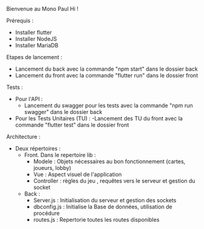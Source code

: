 Bienvenue au Mono Paul Hi ! 

Prérequis : 
  - Installer flutter
  - Installer NodeJS
  - Installer MariaDB

Etapes de lancement :
  - Lancement du back avec la commande "npm start" dans le dossier back
  - Lancement du front avec la commande "flutter run" dans le dossier front
    
Tests : 
  - Pour l'API :
    - Lancement du swagger pour les tests avec la commande "npm run swagger" dans le dossier back
  - Pour les Tests Unitaires (TU) :
    -Lancement des TU du front avec la commande "flutter test" dans le dossier front
    
Architecture :
  - Deux répertoires : 
    - Front. Dans le repertoire lib :
      - Modele : Objets nécessaires au bon fonctionnement (cartes, joueurs, lobby)
      - Vue : Aspect visuel de l'application
      - Controller : règles du jeu , requêtes vers le serveur et gestion du socket
    - Back :
      - Server.js : Initialisation du serveur et gestion des sockets
      - dbconfig.js : Initialise la Base de données, utilisation de procédure
      - routes.js : Repertorie toutes les routes disponibles
      
